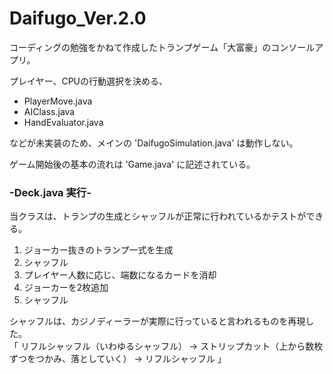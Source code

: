 # Daifugo_Ver.2.0
コーディングの勉強をかねて作成したトランプゲーム「大富豪」のコンソールアプリ。  
  
  
プレイヤー、CPUの行動選択を決める、  
 - PlayerMove.java  
 - AIClass.java  
 - HandEvaluator.java  
   
 などが未実装のため、メインの 'DaifugoSimulation.java' は動作しない。  
   
ゲーム開始後の基本の流れは 'Game.java' に記述されている。  
  
### -Deck.java 実行-
当クラスは、トランプの生成とシャッフルが正常に行われているかテストができる。

1. ジョーカー抜きのトランプ一式を生成
2. シャッフル
3. プレイヤー人数に応じ、端数になるカードを消却
4. ジョーカーを2枚追加
5. シャッフル  

シャッフルは、カジノディーラーが実際に行っていると言われるものを再現した。  
「 リフルシャッフル（いわゆるシャッフル） → ストリップカット（上から数枚ずつをつかみ、落としていく） → リフルシャッフル 」
